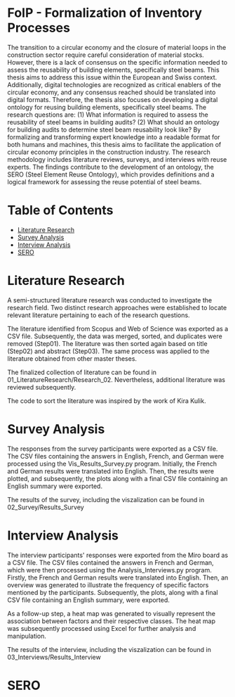 # FoIP - Formalization of Inventory Processes

The transition to a circular economy and the closure of material loops in the construction sector require careful consideration of material stocks. However, there is a lack of consensus on the specific information needed to assess the reusability of building elements, specifically steel beams. This thesis aims to address this issue within the European and Swiss context. Additionally, digital technologies are recognized as critical enablers of the circular economy, and any consensus reached should be translated into digital formats. Therefore, the thesis also focuses on developing a digital ontology for reusing building elements, specifically steel beams. The research questions are: (1) What information is required to assess the reusability of steel beams in building audits? (2) What should an ontology for building audits to determine steel beam reusability look like? By formalizing and transforming expert knowledge into a readable format for both humans and machines, this thesis aims to facilitate the application of circular economy principles in the construction industry. The research methodology includes literature reviews, surveys, and interviews with reuse experts. The findings contribute to the development of an ontology, the SERO (Steel Element Reuse Ontology), which provides definitions and a logical framework for assessing the reuse potential of steel beams.

# Table of Contents
* [Literature Research](#Literature_Research)
* [Survey Analysis](#Survey_Analysis)
* [Interview Analysis](#Interview_Analysis)
* [SERO](#SERO)

# <a name="Literature_Research"></a>Literature Research

A semi-structured literature research was conducted to investigate the research field. Two distinct research approaches were established to locate relevant literature pertaining to each of the research questions.

The literature identified from Scopus and Web of Science was exported as a CSV file. Subsequently, the data was merged, sorted, and duplicates were removed (Step01). The literature was then sorted again based on title (Step02) and abstract (Step03). The same process was applied to the literature obtained from other master theses.

The finalized collection of literature can be found in 01_LiteratureResearch/Research_02. Nevertheless, additional literature was reviewed subsequently.

The code to sort the literature was inspired by the work of Kira Kulik.

# <a name="Survey_Analysis"></a>Survey Analysis

The responses from the survey participants were exported as a CSV file. The CSV files containing the answers in English, French, and German were processed using the Vis_Results_Survey.py program. Initially, the French and German results were translated into English. Then, the results were plotted, and subsequently, the plots along with a final CSV file containing an English summary were exported.

The results of the survey, including the viszalization can be found in 02_Survey/Results_Survey

# <a name="Interview_Analysis"></a>Interview Analysis

The interview participants' responses were exported from the Miro board as a CSV file. The CSV files contained the answers in French and German, which were then processed using the Analysis_Interviews.py program. Firstly, the French and German results were translated into English. Then, an overview was generated to illustrate the frequency of specific factors mentioned by the participants. Subsequently, the plots, along with a final CSV file containing an English summary, were exported.

As a follow-up step, a heat map was generated to visually represent the association between factors and their respective classes. The heat map was subsequently processed using Excel for further analysis and manipulation.

The results of the interview, including the viszalization can be found in 03_Interviews/Results_Interview

# <a name="SERO"></a>SERO
